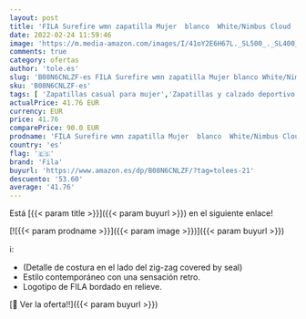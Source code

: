 ```yaml
---
layout: post
title: 'FILA Surefire wmn zapatilla Mujer  blanco  White/Nimbus Cloud   40 EU'
date: 2022-02-24 11:59:46
image: 'https://m.media-amazon.com/images/I/41oY2E6H67L._SL500_._SL400_.jpg'
comments: true
category: ofertas
author: 'tole.es'
slug: 'B08N6CNLZF-es FILA Surefire wmn zapatilla Mujer blanco White/Nimbus...'
sku: 'B08N6CNLZF-es'
tags: [ 'Zapatillas casual para mujer','Zapatillas y calzado deportivo para mujer','Zapatos','Zapatos para mujer','Zapatos y complementos','fila','zapatilla', ]
actualPrice: 41.76 EUR
currency: EUR
price: 41.76
comparePrice: 90.0 EUR
prodname: 'FILA Surefire wmn zapatilla Mujer  blanco  White/Nimbus Cloud   40 EU'
country: 'es'
flag: '🇪🇸'
brand: 'Fila'
buyurl: 'https://www.amazon.es/dp/B08N6CNLZF/?tag=tolees-21'
descuento: '53.60'
average: '41.76'
---
```


Está [{{< param title >}}]({{< param buyurl >}}) en el siguiente enlace!

[![{{< param prodname >}}]({{< param image >}})]({{< param buyurl >}})

ℹ️:

- (Detalle de costura en el lado del zig-zag covered by seal)
- Estilo contemporáneo con una sensación retro.
- Logotipo de FILA bordado en relieve.

[🛒 Ver la oferta!!]({{< param buyurl >}})
